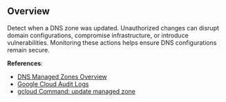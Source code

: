 ## Overview

Detect when a DNS zone was updated. Unauthorized changes can disrupt domain configurations, compromise infrastructure, or introduce vulnerabilities. Monitoring these actions helps ensure DNS configurations remain secure.

**References**:
- [DNS Managed Zones Overview](https://cloud.google.com/dns/docs/zones)
- [Google Cloud Audit Logs](https://cloud.google.com/logging/docs/audit)
- [gcloud Command: update managed zone](https://cloud.google.com/sdk/gcloud/reference/dns/managed-zones/update)
